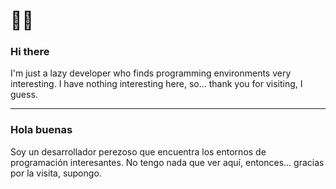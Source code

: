 # 👋🙂

### Hi there

I'm just a lazy developer who finds programming environments very interesting.
I have nothing interesting here, so... thank you for visiting, I guess.


---

### Hola buenas

Soy un desarrollador perezoso que encuentra los entornos de programación interesantes.
No tengo nada que ver aquí, entonces... gracias por la visita, supongo.

